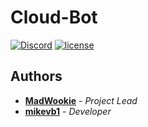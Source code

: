 # Cloud-Bot

[![Discord](https://img.shields.io/badge/discord-join%20us-brightgreen.svg)](https://discord.gg/k6zrDpk) 
[![license](https://img.shields.io/github/license/mashape/apistatus.svg)](https://github.com/MadWookie/Cloud-Bot/blob/master/LICENSE)

## Authors

* **[MadWookie]** - *Project Lead*
* **[mikevb1]** - *Developer*

[MadWookie]: https://github.com/MadWookie
[mikevb1]: https://github.com/mikevb1

